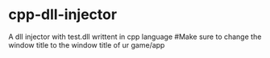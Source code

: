# cpp-dll-injector
A dll injector with test.dll writtent in cpp language
#Make sure to change the window title to the window title of ur game/app
